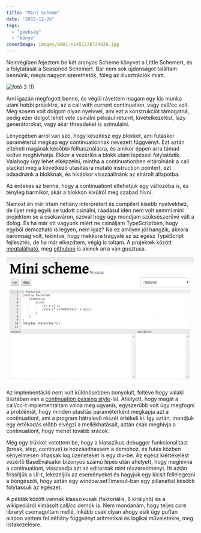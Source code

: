 ```yaml
---
title: "Mini Scheme"
date: "2015-12-26"
tags: 
  - "geekség"
  - "könyv"
coverImage: images/0001-e1451228724420.jpg
---
```


Nemrégiben fejeztem be két aranyos Scheme könyvet a Little Schemert, és a folytatását a Seasoned Schemert. Bár nem sok újdonságot találtam bennünk, mégis nagyon szerethetők, főleg az illusztrációk miatt.

![fotó 3 (1)](images/fotó-3-1-e1451228572856-375x500.jpg)

Ami igazán megfogott benne, és végül rávettem magam egy kis munka utáni hobbi projektre, az a call with current continuation, vagy call/cc volt. Még sosem volt dolgom olyan nyelvvel, ami ezt a konstrukciót támogatná, pedig ezer dolgot lehet vele csinálni például returnt, kivételkezelést, lazy generátorokat, vagy akár threadeket is szimulálni.

Lényegében arról van szó, hogy készítesz egy blokkot, ami futáskor paraméterül megkap egy continuationnak nevezett függvényt. Ezt aztán elteheti magának későbbi felhasználásra, és amikor éppen arra támad kedve meghívhatja. Ekkor a vezérlés a blokk utáni lépéssel folytatódik. Valahogy úgy lehet elképzelni, mintha a continuationben eltárolnánk a call stacket meg a következő utasításra mutató instruction pointert, ezt odaadnánk a blokknak, és híváskor visszaállnánk az eltárolt állapotba.

Az érdekes az benne, hogy a continuationt eltehetjük egy változóba is, és tényleg bármikor, akár a blokkon kívülről meg szabad hívni.

Namost én már írtam néhány interpretert és compilert kisebb nyelvekhez, de ilyet még egyik se tudott csinálni, ráadásul idén nem volt semmi mini projektem se a csókaváron, szóval hogy úgy mondjam szüksészerűvé vált a dolog. És ha már ott vagyunk miért ne csináljam TypeScriptben, hogy egyből demozható is legyen, nem igaz? Na ez amilyen jól hangzik, akkora baromság volt, tekintve, hogy mekkora trágyalé ez az egész TypeScript fejlesztés, de ha már elkezdtem, végig is toltam. A projektek között [megtalálható](https://csokavar.hu/projects/mini-scheme), meg [githubon](https://github.com/encse/sicp) is akinek arra van gusztusa.

[![minischeme](images/minischeme-500x334.jpg)](https://csokavar.hu/projects/mini-scheme)

Az implementáció nem volt különösebben bonyolult, feltéve hogy valaki tisztában van a [continuation passing style](https://en.wikipedia.org/wiki/Continuation-passing_style)\-lal. Ahelyett, hogy magát a call/cc-t implementáltam volna meg ugyanis, egyszerűbb volt úgy megfogni a problémát, hogy minden utasítás paraméterként megkapja azt a continuationt, ami a program hátralevő részét értékeli ki. Így aztán, mondjuk egy értékadás előbb elvégzi a mellékhatásait, aztán csak meghívja a continuationt, hogy mehet tovább srácok.

Még egy trükköt vetettem be, hogy a klasszikus debugger funkcionalitást (break, step, continue) is hozzáadhassam a demóhoz, és futás közben kényelmesen írhassak log üzeneteket is egy div-be. Az egész kiértékelést vezérlő BaseEvaluator bizonyos számú lépés után ahelyett, hogy meghívná a continuationt, visszaadja azt az editornak mint részeredményt. Itt aztán frissítjük a UI-t, lekezeljük az eseményeket és hagyjuk egy kicsit fellélegezni a böngészőt, hogy aztán egy window.setTimeout-ban egy pillanattal később folytassuk az egészet.

A példák között vannak klasszikusak (faktoriális, 8 királynő) és a wikipediáról kimásolt call/cc demók is. Nem mondanám, hogy teljes core libraryt csomagoltam mellé, inkább csak olyan ahogy esik úgy puffan alapon vettem fel néhány függvényt aritmetikai és logikai műveletekre, meg listakezelésre.

